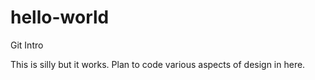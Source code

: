 # hello-world
Git Intro 


This is silly but it works. Plan to code various aspects of design in here. 
